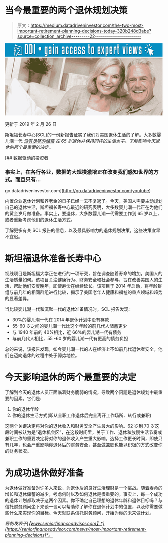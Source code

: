 # 当今最重要的两个退休规划决策

> 原文：<https://medium.datadriveninvestor.com/the-two-most-important-retirement-planning-decisions-today-320b248d3abe?source=collection_archive---------22----------------------->

[![](img/f6a70f1638bd30603d22b4a6df136b09.png)](http://www.track.datadriveninvestor.com/1B9E)![](img/f025e78ac403ad8c35790caddfc5657c.png)

更新于 2019 年 2 月 26 日

斯坦福长寿中心(SCL)的一份新报告证实了我们对美国退休生活的了解。大多数婴儿潮一代 [*没有足够的储蓄*](https://seniorfinanceadvisor.com/news/retirement-crisis-in-america) *在 65 岁退休并保持同样的生活水平。了解影响今天退休的两个最重要的决定。*

[](http://go.datadriveninvestor.com/youtube) [## 数据驱动的投资者

### 事实上，在各行各业，数据的大规模激增正在改变我们感知世界的方式。而且只有…

go.datadriveninvestor.com](http://go.datadriveninvestor.com/youtube) 

内置企业退休计划和养老金的日子已经一去不复返了。今天，美国人需要主动规划自己的退休生活，斯坦福长寿中心最近的研究表明，大多数婴儿潮一代正在为他们的黄金岁月做准备。事实上，要退休，大多数婴儿潮一代需要工作到 65 岁以上，或者重新考虑他们的退休生活方式。

了解更多有关 SCL 报告的信息，以及最具影响力的退休规划决策，这些决策宜早不宜迟。

# 斯坦福退休准备长寿中心

视线项目是斯坦福大学正在进行的一项研究，旨在调查随着寿命的增加，美国人的生活质量如何。该项目关注健康行为、财务安全和社会参与，旨在改善美国人的生活，帮助他们安度晚年，即使寿命在继续延长。该项目于 2014 年启动，将年龄群组与前几年的相同群组进行比较，揭示了美国老年人健康和福祉的重点领域和趋势的显著差异。

当比较婴儿潮一代和沉默一代的退休准备情况时，SCL 报告发现:

*   30%的婴儿潮一代在 2014 年退休计划中没有存款
*   55-60 岁之间的婴儿潮一代比这个年龄的前几代人储蓄更少
*   与 1940 年前的 40%相比，近 66%的婴儿潮一代有债务
*   与前几代人相比，55 -60 岁的婴儿潮一代有更高的债务负担

总的来说，该报告发现，如今婴儿潮一代的人在经济上不如前几代退休者安全，他们在迈向退休的过程中处于弱势地位。

# 今天影响退休的两个最重要的决定

了解到今天的退休人员正面临着财务脆弱的情况，导致两个问题是退休规划中最重要的因素。它们是:

1.  你的退休年龄
2.  你的退休生活方式(即从全职工作退休后完全离开工作场所、转行或兼职)

这两个关键决定将对你的退休收入和财务安全产生最大的影响。62 岁到 70 岁这段时间被认为是“退休机会区”，在这段时间里，关于工作、退休和放慢生活节奏或兼职工作的重要决定将对你的退休收入产生重大影响。选择工作更长时间，即使只有几年，也会严重影响你退休后的财务安全，甚至[做兼职](https://seniorfinanceadvisor.com/news/why-working-longer-offers-great-benefits)也能以积极的方式改变你的财务状况。

# 为成功退休做好准备

为退休做好准备对许多人来说，为退休后的良好生活理财是一个挑战。随着寿命的增长和退休储蓄的减少，考虑何时以及如何退休是很重要的。事实上，每一个成功的退休计划都取决于这两个因素。你不确定自己理想的退休年龄和退休目标吗？与信托财务顾问坐下来谈一谈可以帮助你了解你在退休计划中的位置，以及你需要做些什么来实现你的目标。今天就联系信托财务顾问，开始为你的未来做计划。

*最初发表于*[*【www.seniorfinanceadvisor.com】*](https://seniorfinanceadvisor.com/news/most-important-retirement-planning-decisions)*。*